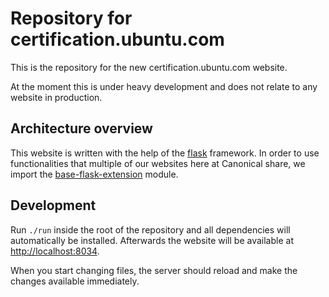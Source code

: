 # Repository for certification.ubuntu.com

This is the repository for the new certification.ubuntu.com website.

At the moment this is under heavy development and does not relate to any website in production.

## Architecture overview

This website is written with the help of the [flask](http://flask.pocoo.org/) framework. In order to use functionalities that multiple of our websites here at Canonical share, we import the [base-flask-extension](https://github.com/canonical-web-and-design/canonicalwebteam.flask-base) module.


## Development

Run `./run` inside the root of the repository and all dependencies will automatically be installed. Afterwards the website will be available at <http://localhost:8034>.

When you start changing files, the server should reload and make the changes available immediately.
